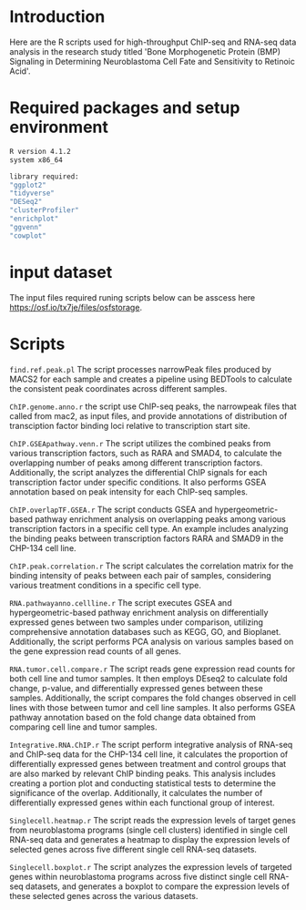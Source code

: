 # Introduction

Here are the R scripts used for high-throughput ChIP-seq and RNA-seq data analysis in the research study titled 
'Bone Morphogenetic Protein (BMP) Signaling in Determining Neuroblastoma Cell Fate and Sensitivity to Retinoic Acid'.


# Required packages and setup environment 

```sh
R version 4.1.2
system x86_64

library required:
"ggplot2"
"tidyverse"
"DESeq2"
"clusterProfiler"
"enrichplot"
"ggvenn"
"cowplot"
```
# input dataset
The input files required runing scripts below can be asscess here https://osf.io/tx7je/files/osfstorage.

# Scripts

`find.ref.peak.pl` The script processes narrowPeak files produced by MACS2 for each sample and creates a pipeline using BEDTools to calculate the consistent peak coordinates across different samples.  
 
`ChIP.genome.anno.r` the script use ChIP-seq peaks, the narrowpeak files that called from mac2, as input files, and provide annotations of distribution of transciption factor binding loci relative to transcription start site.  

`ChIP.GSEApathway.venn.r` The script utilizes the combined peaks from various transcription factors, such as RARA and SMAD4, to calculate the overlapping number of peaks among different transcription factors. Additionally, the script analyzes the differential ChIP signals for each transcription factor under specific conditions. It also performs GSEA annotation based on peak intensity for each ChIP-seq samples.  

`ChIP.overlapTF.GSEA.r` The script conducts GSEA and hypergeometric-based pathway enrichment analysis on overlapping peaks among various transcription factors in a specific cell type. An example includes analyzing the binding peaks between transcription factors RARA and SMAD9 in the CHP-134 cell line.

`ChIP.peak.correlation.r` The script calculates the correlation matrix for the binding intensity of peaks between each pair of samples, considering various treatment conditions in a specific cell type.

`RNA.pathwayanno.cellline.r` The script executes GSEA and hypergeometric-based pathway enrichment analysis on differentially expressed genes between two samples under comparison, utilizing comprehensive annotation databases such as KEGG, GO, and Bioplanet. Additionally, the script performs PCA analysis on various samples based on the gene expression read counts of all genes.  

`RNA.tumor.cell.compare.r` The script reads gene expression read counts for both cell line and tumor samples. It then employs DEseq2 to calculate fold change, p-value, and differentially expressed genes between these samples. Additionally, the script compares the fold changes observed in cell lines with those between tumor and cell line samples. It also performs GSEA pathway annotation based on the fold change data obtained from comparing cell line and tumor samples.

`Integrative.RNA.ChIP.r` The script perform integrative analysis of RNA-seq and ChIP-seq data for the CHP-134 cell line, it calculates the proportion of differentially expressed genes between treatment and control groups that are also marked by relevant ChIP binding peaks. This analysis includes creating a portion plot and conducting statistical tests to determine the significance of the overlap. Additionally, it calculates the number of differentially expressed genes within each functional group of interest.

`Singlecell.heatmap.r` The script reads the expression levels of target genes from neuroblastoma programs (single cell clusters) identified in single cell RNA-seq data and generates a heatmap to display the expression levels of selected genes across five different single cell RNA-seq datasets.

`Singlecell.boxplot.r` The script analyzes the expression levels of targeted genes within neuroblastoma programs across five distinct single cell RNA-seq datasets, and generates a boxplot to compare the expression levels of these selected genes across the various datasets.



